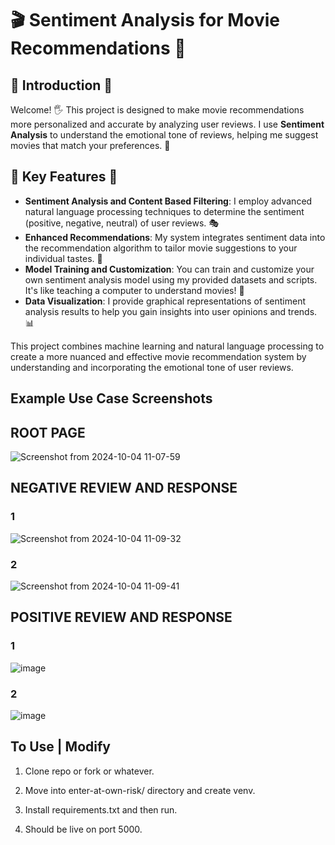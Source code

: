 # 🎬 Sentiment Analysis for Movie Recommendations 🍿

## 🌟 Introduction 🌟

Welcome! 🖐️ This project is designed to make movie recommendations more personalized and accurate by analyzing user reviews. I use **Sentiment Analysis** to understand the emotional tone of reviews, helping me suggest movies that match your preferences. 🎉

## 🚀 Key Features 🚀

- **Sentiment Analysis and Content Based Filtering**: I employ advanced natural language processing techniques to determine the sentiment (positive, negative, neutral) of user reviews. 🎭
- **Enhanced Recommendations**: My system integrates sentiment data into the recommendation algorithm to tailor movie suggestions to your individual tastes. 🍿
- **Model Training and Customization**: You can train and customize your own sentiment analysis model using my provided datasets and scripts. It's like teaching a computer to understand movies! 🤖
- **Data Visualization**: I provide graphical representations of sentiment analysis results to help you gain insights into user opinions and trends. 📊

This project combines machine learning and natural language processing to create a more nuanced and effective movie recommendation system by understanding and incorporating the emotional tone of user reviews.


## Example Use Case Screenshots

## ROOT PAGE
![Screenshot from 2024-10-04 11-07-59](https://github.com/user-attachments/assets/bc5284a9-b81e-440a-bed4-7e66ba8a6d13)

## NEGATIVE REVIEW AND RESPONSE

### 1
![Screenshot from 2024-10-04 11-09-32](https://github.com/user-attachments/assets/c38266b3-a4ff-4ce2-8baf-fd35202977ef)

### 2
![Screenshot from 2024-10-04 11-09-41](https://github.com/user-attachments/assets/9bdfc0b6-e0d8-493a-986e-2051e1f5042c)

## POSITIVE REVIEW AND RESPONSE

### 1
![image](https://github.com/user-attachments/assets/d667384f-3288-4cb8-b554-8d1eda310f53)

### 2
![image](https://github.com/user-attachments/assets/27763f13-6f1d-47bb-9751-01200b0ae0af)

## To Use | Modify

1. Clone repo or fork or whatever.

2. Move into enter-at-own-risk/ directory and create venv.

4. Install requirements.txt and then run.

5. Should be live on port 5000.
   


